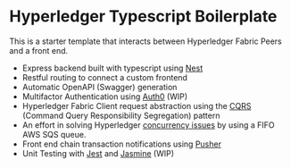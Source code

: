 # Hyperledger Typescript Boilerplate

This is a starter template that interacts between Hyperledger Fabric Peers and a front end.

- Express backend built with typescript using [Nest](https://github.com/kamilmysliwiec/nest) 
- Restful routing to connect a custom frontend
- Automatic OpenAPI (Swagger) generation
- Multifactor Authentication using [Auth0](https://auth0.com/) (WIP)
- Hyperledger Fabric Client request abstraction using the [CQRS](https://martinfowler.com/bliki/CQRS.html) (Command Query Responsibility Segregation) pattern
- An effort in solving Hyperledger [concurrency issues](https://medium.com/wearetheledger/hyperledger-fabric-concurrency-really-eccd901e4040) by using a FIFO AWS SQS queue.
- Front end chain transaction notifications using [Pusher](https://pusher.com/?campaignid=916184871&adgroupid=48337812880&adid=217428038527&gclid=Cj0KCQiA-qDTBRD-ARIsAJ_10yLsdRDk9ENtvg0ZtTnxQzQxKD-jIQ5vpNFWAp2UgG2X7lDlc0y3yzgaAl2bEALw_wcB)
- Unit Testing with [Jest](https://facebook.github.io/jest/) and [Jasmine](https://jasmine.github.io/) (WIP)

